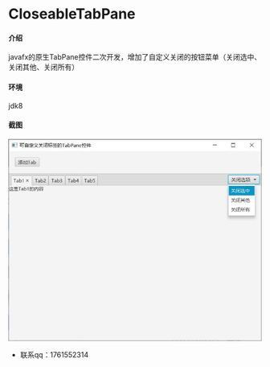 # CloseableTabPane

#### 介绍
javafx的原生TabPane控件二次开发，增加了自定义关闭的按钮菜单（关闭选中、关闭其他、关闭所有）

#### 环境
jdk8


#### 截图

![截图](screenshot/demo.jpg)
 
 - 联系qq：1761552314